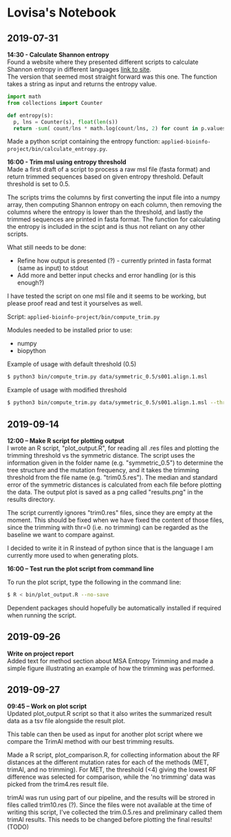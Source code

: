 # Lovisa's Notebook

## 2019-07-31 
**14:30 - Calculate Shannon entropy**  
Found a website where they presented different scripts to calculate Shannon entropy in different languages [link to site](https://rosettacode.org/wiki/Entropy#Python).  
The version that seemed most straight forward was this one. The function takes a string as input and returns the entropy value.

```python
import math
from collections import Counter

def entropy(s):
  p, lns = Counter(s), float(len(s))
  return -sum( count/lns * math.log(count/lns, 2) for count in p.values())
```

Made a python script containing the entropy function: `applied-bioinfo-project/bin/calculate_entropy.py`.

**16:00 - Trim msl using entropy threshold**  
Made a first draft of a script to process a raw msl file (fasta format) and return trimmed sequences based on given entropy threshold.
Default threshold is set to 0.5.

The scripts trims the columns by first converting the input file into a numpy array, then computing Shannon entropy on each column, then removing the columns where the entropy is lower than the threshold, and lastly the trimmed sequences are printed in fasta format. The function for calculating the entropy is included in the scipt and is thus not reliant on any other scripts.

What still needs to be done:  
* Refine how output is presented (?) - currently printed in fasta format (same as input) to stdout  
* Add more and better input checks and error handling (or is this enough?)

I have tested the script on one msl file and it seems to be working, but please proof read and test it yourselves as well.

Script: `applied-bioinfo-project/bin/compute_trim.py`

Modules needed to be installed prior to use:  
* numpy  
* biopython  

Example of usage with default threshold (0.5)
```bash
$ python3 bin/compute_trim.py data/symmetric_0.5/s001.align.1.msl
```

Example of usage with modified threshold
```bash
$ python3 bin/compute_trim.py data/symmetric_0.5/s001.align.1.msl --threshold 3
```
  
  
## 2019-09-14  
**12:00 – Make R script for plotting output**  
I wrote an R script, "plot_output.R", for reading all .res files and plotting the trimming threshold vs the symmetric distance. 
The script uses the information given in the folder name (e.g. "symmetric_0.5") to determine the tree structure and the mutation frequency, 
and it takes the trimming threshold from the file name (e.g. "trim0.5.res"). 
The median and standard error of the symmetric distances is calculated from each file before plotting the data. 
The output plot is saved as a png called "results.png" in the results directory.  
  
The script currently ignores "trim0.res" files, since they are empty at the moment. This should be fixed when we have fixed the content of those files, since the trimming with thr=0 (i.e. no trimming) can be regarded as the baseline we want to compare against.  
  
I decided to write it in R instead of python since that is the language I am currently more used to when generating plots. 
  
  
**16:00 – Test run the plot script from command line**

To run the plot script, type the following in the command line:
  
```bash
$ R < bin/plot_output.R --no-save
```
  
Dependent packages should hopefully be automatically installed if required when running the script.
  
  
## 2019-09-26  
**Write on project report**   
Added text for method section about MSA Entropy Trimming and made a simple figure illustrating an example of how the trimming was performed.  
  
  
## 2019-09-27  
**09:45 – Work on plot script**  
Updated plot_output.R script so that it also writes the summarized result data as a tsv file alongside the result plot.  
  
This table can then be used as input for another plot script where we compare the TrimAl method with our best trimming results.  
  
Made a R script, plot_comparison.R, for collecting information about the RF distances at the different mutation rates for each of the methods (MET, trimAl, and no trimming). 
For MET, the threshold (<4) giving the lowest RF difference was selected for comparison, while the 'no trimming' data was picked from the trim4.res result file.  
  
trimAl was run using part of our pipeline, and the results will be strored in files called trim10.res (?). 
Since the files were not available at the time of writing this script, I've collected the trim.0.5.res and preliminary called them trimAl results. 
This needs to be changed before plotting the final results! (TODO)  
  

